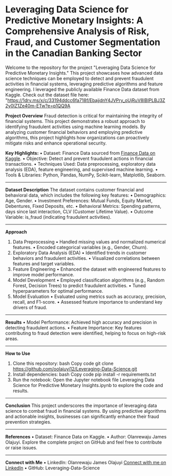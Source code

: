 # Leveraging Data Science for Predictive Monetary Insights: A Comprehensive Analysis of Risk, Fraud, and Customer Segmentation in the Canadian Banking Sector

Welcome to the repository for the project "Leveraging Data Science for Predictive Monetary Insights." This project showcases how advanced data science techniques can be employed to detect and prevent fraudulent activities in financial systems, leveraging predictive algorithms and feature engineering. I leveraged the publicly available Finance Data dataset from Kaggle. Check out the dataset file here: "https://1drv.ms/x/c/33194ddcc6fa718f/EbajjdnY4JVPry_oUjRuV8IBIPLBJ3Z2y0lZ1Ze40m-ETw?e=p1QQ9A

**Project Overview**
Fraud detection is critical for maintaining the integrity of financial systems. This project demonstrates a robust approach to identifying fraudulent activities using machine learning models. By analyzing customer financial behaviors and employing predictive algorithms, this project highlights how organizations can proactively mitigate risks and enhance operational security.

**Key Highlights:**
•	Dataset: Finance Data sourced from [Finance Data on Kaggle](https://www.kaggle.com/datasets/nitindatta/finance-data?resource=download). 
•	Objective: Detect and prevent fraudulent actions in financial transactions.
•	Techniques Used: Data preprocessing, exploratory data analysis (EDA), feature engineering, and supervised machine learning.
•	Tools & Libraries: Python, Pandas, NumPy, Scikit-learn, Matplotlib, Seaborn.
________________________________________
**Dataset Description**
The dataset contains customer financial and behavioral data, which includes the following key features:
•	Demographics: Age, Gender.
•	Investment Preferences: Mutual Funds, Equity Market, Debentures, Fixed Deposits, etc.
•	Behavioral Metrics: Spending patterns, days since last interaction, CLV (Customer Lifetime Value).
•	Outcome Variable: is_fraud (indicating fraudulent activities).
________________________________________
**Approach**
1. Data Preprocessing
•	Handled missing values and normalized numerical features.
•	Encoded categorical variables (e.g., Gender, Churn).
2. Exploratory Data Analysis (EDA)
•	Identified trends in customer behaviors and fraudulent activities.
•	Visualized correlations between features and target variables.
3. Feature Engineering
•	Enhanced the dataset with engineered features to improve model performance.
4. Model Development
•	Employed classification algorithms (e.g., Random Forest, Decision Trees) to predict fraudulent activities.
•	Tuned hyperparameters for optimal performance.
5. Model Evaluation
•	Evaluated using metrics such as accuracy, precision, recall, and F1-score.
•	Assessed feature importance to understand key drivers of fraud.
________________________________________
**Results**
•	Model Performance: Achieved high accuracy and precision in detecting fraudulent actions.
•	Feature Importance: Key features contributing to fraud detection were identified, helping to focus on high-risk areas.
________________________________________
**How to Use**
1.	Clone this repository:
bash
Copy code
git clone https://github.com/oolajuyi12/Leveraging-Data-Science.git  
2.	Install dependencies:
bash
Copy code
pip install -r requirements.txt  
3.	Run the notebook:
Open the Jupyter notebook file Leveraging Data Science for Predictive Monetary Insights.ipynb to explore the code and results.
________________________________________
**Conclusion**
This project underscores the importance of leveraging data science to combat fraud in financial systems. By using predictive algorithms and actionable insights, businesses can significantly enhance their fraud prevention strategies.
________________________________________
**References**
•	Dataset: Finance Data on Kaggle.
•	Author: Olanrewaju James Olajuyi.
Explore the complete project on GitHub and feel free to contribute or raise issues.
________________________________________
**Connect with Me**
•	LinkedIn: Olanrewaju James Olajuyi [Connect with me on LinkedIn](https://www.linkedin.com/in/olanrewaju-james-olajuyi-9273b6b5/)
•	GitHub: Leveraging-Data-Science

